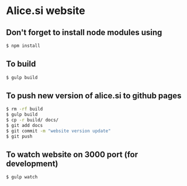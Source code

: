 # Alice.si website

## Don't forget to install node modules using
```bash
$ npm install
```

## To build
```bash
$ gulp build
```

## To push new version of alice.si to github pages
```bash
$ rm -rf build
$ gulp build
$ cp -r build/ docs/
$ git add docs
$ git commit -m "website version update"
$ git push
```


## To watch website on 3000 port (for development)
```bash
$ gulp watch
```